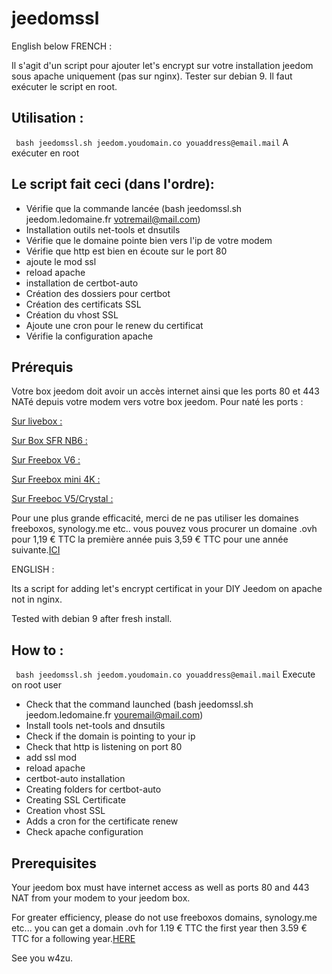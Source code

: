 # jeedomssl
English below
FRENCH : 

Il s'agit d'un script pour ajouter let's encrypt sur votre installation jeedom sous apache uniquement (pas sur nginx).
Tester sur debian 9.
Il faut exécuter le script en root.

## Utilisation  : 
``` bash jeedomssl.sh jeedom.youdomain.co youaddress@email.mail```
A exécuter en root 

## Le script fait ceci (dans l'ordre): 
* Vérifie que la commande lancée (bash jeedomssl.sh jeedom.ledomaine.fr  votremail@mail.com)
* Installation outils net-tools et dnsutils
* Vérifie que le domaine pointe bien vers l'ip de votre modem
* Vérifie que http est bien en écoute sur le port 80
* ajoute le mod ssl
* reload apache
* installation de certbot-auto
* Création des dossiers pour certbot
* Création des certificats SSL
* Création du vhost SSL
* Ajoute une cron pour le renew du certificat
* Vérifie la configuration apache

## Prérequis 
Votre box jeedom doit avoir un accès internet ainsi que les ports 80 et 443 NATé depuis votre modem vers votre box jeedom.
Pour naté les ports : 

[Sur livebox :](https://assistance.orange.fr/livebox-modem/toutes-les-livebox-et-modems/installer-et-utiliser/piloter-et-parametrer-votre-materiel/le-parametrage-avance-reseau-nat-pat-ip/configurer-des-regles-nat-pat/livebox-2-configurer-les-regles-nat-pour-l-utilisation-d-un-jeu-ou-d-une-application-serveur_18998-19118)

[Sur Box SFR NB6 :](https://assistance.sfr.fr/internet-et-box/box-nb6/heberger-site-box.html)

[Sur Freebox V6 :](https://www.cartelectronic.fr/blog/?p=2167)

[Sur Freebox mini 4K :](http://supertos.free.fr/supertos.php?page=1688)

[Sur Freeboc V5/Crystal :](http://supertos.free.fr/supertos.php?page=1686)

Pour une plus grande efficacité, merci de ne pas utiliser les domaines freeboxos, synology.me etc.. vous pouvez vous procurer un domaine .ovh pour 1,19 € TTC la première année puis 3,59 € TTC pour une année suivante.[ICI](https://www.ovh.com/fr/domaines/dotovh.xml)

ENGLISH  : 

Its a script for adding let's encrypt certificat in your DIY Jeedom on apache not in nginx.

Tested with debian 9 after fresh install.


## How to : 
``` bash jeedomssl.sh jeedom.youdomain.co youaddress@email.mail```
Execute on root user

* Check that the command launched (bash jeedomssl.sh jeedom.ledomaine.fr youremail@mail.com)
* Install tools net-tools and dnsutils
* Check if the domain is pointing to your ip 
* Check that http is listening on port 80
* add ssl mod
* reload apache
* certbot-auto installation
* Creating folders for certbot-auto
* Creating SSL Certificate
* Creation vhost SSL
* Adds a cron for the certificate renew
* Check apache configuration

## Prerequisites
Your jeedom box must have internet access as well as ports 80 and 443 NAT from your modem to your jeedom box. 

For greater efficiency, please do not use freeboxos domains, synology.me etc... you can get a domain .ovh for 1.19 € TTC the first year then 3.59 € TTC for a following year.[HERE](https://www.ovh.com/fr/domaines/dotovh.xml)


See you
w4zu.
